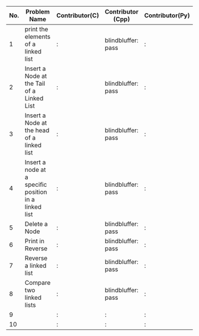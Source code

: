 
|No.|                  Problem Name                        |  Contributor(C)  | Contributor (Cpp) | Contributor(Py) | Contributor(Java) |
|---|------------------------------------------------------|------------------|-------------------|-----------------|-------------------|  
| 1 |print the elements of a linked list                   |            :     |blindbluffer: pass |          :      |            :      |
| 2 |Insert a Node at the Tail of a Linked List            |            :     |blindbluffer: pass |          :      |            :      |
| 3 |Insert a Node at the head of a linked list            |            :     |blindbluffer: pass |          :      |            :      |
| 4 |Insert a node at a specific position in a linked list |            :     |blindbluffer: pass |          :      |            :      |
| 5 |Delete a Node                                         |            :     |blindbluffer: pass |          :      |            :      |
| 6 |Print in Reverse                                      |            :     |blindbluffer: pass |          :      |            :      |
| 7 |Reverse a linked list                                 |            :     |blindbluffer: pass |          :      |            :      |
| 8 |Compare two linked lists                              |            :     |blindbluffer: pass |          :      |            :      |
| 9 |                                                      |            :     |            :      |          :      |            :      |
| 10|                                                      |            :     |            :      |          :      |            :      |
